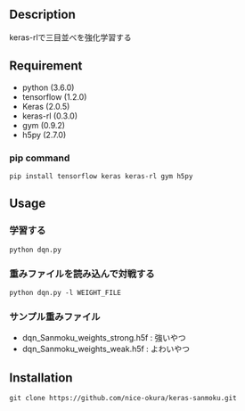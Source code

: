 ## Description
keras-rlで三目並べを強化学習する

## Requirement
- python (3.6.0)
- tensorflow (1.2.0)
- Keras (2.0.5)
- keras-rl (0.3.0)
- gym (0.9.2)
- h5py (2.7.0)

### pip command
`pip install tensorflow keras keras-rl gym h5py`

## Usage
### 学習する
`python dqn.py`
### 重みファイルを読み込んで対戦する
`python dqn.py -l WEIGHT_FILE`
### サンプル重みファイル
- dqn_Sanmoku_weights_strong.h5f : 強いやつ
- dqn_Sanmoku_weights_weak.h5f : よわいやつ

## Installation
`git clone https://github.com/nice-okura/keras-sanmoku.git`
